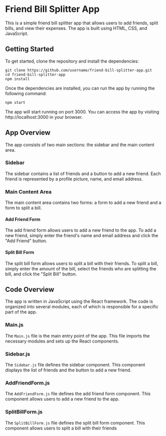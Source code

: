 # Friend Bill Splitter App

This is a simple friend bill splitter app that allows users to add friends, split bills, and view their expenses. The app is built using HTML, CSS, and JavaScript.

## Getting Started

To get started, clone the repository and install the dependencies:

```
git clone https://github.com/username/friend-bill-splitter-app.git
cd friend-bill-splitter-app
npm install
```

Once the dependencies are installed, you can run the app by running the following command:

```
npm start
```

The app will start running on port 3000. You can access the app by visiting http://localhost:3000 in your browser.

## App Overview

The app consists of two main sections: the sidebar and the main content area.

### Sidebar

The sidebar contains a list of friends and a button to add a new friend. Each friend is represented by a profile picture, name, and email address.

### Main Content Area

The main content area contains two forms: a form to add a new friend and a form to split a bill.

#### Add Friend Form

The add friend form allows users to add a new friend to the app. To add a new friend, simply enter the friend's name and email address and click the "Add Friend" button.

#### Split Bill Form

The split bill form allows users to split a bill with their friends. To split a bill, simply enter the amount of the bill, select the friends who are splitting the bill, and click the "Split Bill" button.

## Code Overview

The app is written in JavaScript using the React framework. The code is organized into several modules, each of which is responsible for a specific part of the app.

### Main.js

The `Main.js` file is the main entry point of the app. This file imports the necessary modules and sets up the React components.

### Sidebar.js

The `Sidebar.js` file defines the sidebar component. This component displays the list of friends and the button to add a new friend.

### AddFriendForm.js

The `AddFriendForm.js` file defines the add friend form component. This component allows users to add a new friend to the app.

### SplitBillForm.js

The `SplitBillForm.js` file defines the split bill form component. This component allows users to split a bill with their friends
